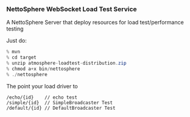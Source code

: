 ### NettoSphere WebSocket Load Test Service
A NettoSphere Server that deploy resources for load test/performance testing

Just do:
```java
% mvn
% cd target
% unzip atmosphere-loadtest-distribution.zip
% chmod a+x bin/nettosphere
% ./nettosphere
```

The point your load driver to

```
/echo/{id}    // echo test
/simple/{id}  // SimpleBroadcaster Test
/default/{id} // DefaultBroadcaster Test